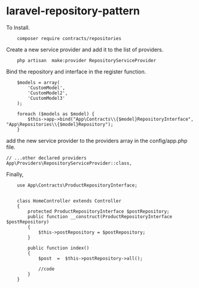 # laravel-repository-pattern


To Install. 

        composer require contracts/repositories


Create a new service provider and add it to the list of providers. 

        php artisan  make:provider RepositoryServiceProvider


Bind the repository and interface in the register function.

        $models = array(
            'CustomModel',
            'CustomModel2',
            'CustomModel3'
        );

        foreach ($models as $model) {
            $this->app->bind("App\Contracts\\{$model}RepositoryInterface", "App\Repositories\\{$model}Repository");
        }
    
 

add the new service provider to the providers array in the config/app.php file.

    // ...other declared providers
    App\Providers\RepositoryServiceProvider::class,

Finally, 

        use App\Contracts\ProductRepositoryInterface;
 

        class HomeController extends Controller
        {
            protected ProductRepositoryInterface $postRepository;
            public function __construct(ProductRepositoryInterface $postRepository)
            {
                $this->postRepository = $postRepository;
            }

            public function index()
            {
                $post  =  $this->postRepository->all();

                //code
            }
        }
